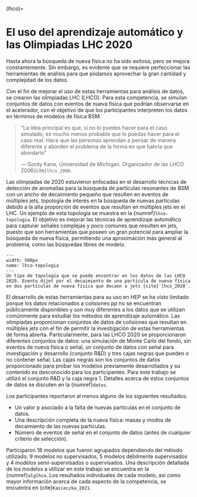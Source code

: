 (lhco)=
# El uso del aprendizaje automático y las Olimpiadas LHC 2020
Hasta ahora la búsqueda de nueva física no ha sido exitosa, pero se mejora constantemente. Sin embargo, es evidente que se requiere perfeccionar las herramientas de análisis para que podamos aprovechar la gran cantidad y complejidad de los datos.

Con el fin de mejorar el uso de estas herramientas para análisis de datos, se crearon las olimpiadas LHC (LHCO). Para esta competencia, se simulan conjuntos de datos con eventos de nueva física que podrían observarse en el acelerador, con el objetivo de que los participantes interpreten los datos en términos de modelos de física BSM.

> "La idea principal es que, si no lo puedes hacer para el caso simulado, es mucho menos probable que lo puedas hacer para el caso real. Hace que las personas aprendan a pensar de manera diferente y aborden el problema de la forma en que habría que abordarlo" 
> 
> — Gordy Kane, Universidad de Michigan. Organizador de las LHCO 2006{cite}`lhco_2006`.

Las olimpiadas de 2020 estuvieron enfocadas en el desarrollo técnicas de detección de anomalías para la búsqueda de partículas resonantes de BSM con un ancho de decaimiento pequeño que resulten en eventos de múltiples jets, topología de interés en la búsqueda de nuevas partículas debido a la alta proporción de eventos que resultan en múltiples jets en el LHC. Un ejemplo de esta topología se muestra en la {numref}`lhco-topologia`. El objetivo es mejorar las técnicas de aprendizaje automático para capturar señales complejas y poco comunes que resulten en jets, puesto que son herramientas que poseen un gran potencial para ampliar la búsqueda de nueva física, permitiendo una aproximación más general al problema, como las búsquedas libres de modelo.  

```{figure} ./../../figuras/lhco-topologia.png
---
width: 500px
name: lhco-topologia
---
Un tipo de topología que se puede encontrar en los datos de las LHCO 2020. Evento dijet por el decaimiento de una partícula de nueva física en dos partículas de nueva física que decaen a jets {cite}`lhco_2020`.
```

El desarrollo de estas herramientas para su uso en HEP se ha visto limitado porque los datos relacionados a colisiones *pp* no se encuentran públicamente disponibles y son muy diferentes a los datos que se utilizan comúnmente para estudiar los métodos de aprendizaje automático. Las olimpiadas proporcionan conjuntos de datos de colisiones que resultan en múltiples jets con el fin de permitir la investigación de estas herramientas de forma abierta. Particularmente, para las LHCO 2020 se proporcionaron diferentes conjuntos de datos: una simulación de Monte Carlo del fondo, sin eventos de nueva física o señal, un conjunto de datos con señal para investigación y desarrollo (conjunto R&D) y tres cajas negras que pueden o no contener señal. Las cajas negras son los conjuntos de datos proporcionado para probar los modelos previamente desarrollados y su contenido es desconocido para los participantes. Para este trabajo se utilizó el conjunto R&D y la caja negra 1. Detalles acerca de estos conjuntos de datos se discuten en la {numref}`datos`.

Los participantes reportaron al menos alguno de los siguientes resultados:
- Un valor p asociado a la falta de nuevas partículas en el conjunto de datos.
- Una descripción completa de la nueva física: masas y modos de decaimiento de las nuevas partículas.
- Número de eventos de señal en el conjunto de datos (antes de cualquier criterio de selección).

Participaron 18 modelos que fueron agrupados dependiendo del método utilizado: 9 modelos no supervisados, 5 modelos débilmente supervisados y 4 modelos semi-supervisados o supervisados. Una descripción detallada de los modelos a utilizar en este trabajo se encuentra en la {numref}`alglhco`. Los resultados individuales de cada modelo, así como mayor información acerca de cada aspecto de la competencia, se encuentra en {cite}`Kasieczka_2021`.